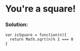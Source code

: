 # You're a square!

### Solution:

```
var isSquare = function(n){
  return Math.sqrt(n)% 1 === 0
}
```